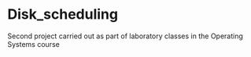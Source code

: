 # Disk_scheduling
Second project carried out as part of laboratory classes in the Operating Systems course

